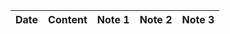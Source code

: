 | Date | Content  | Note 1  | Note 2  |  Note 3 |
| ----------------------------------------------| ------------- | -------------- | ---------------|---|
